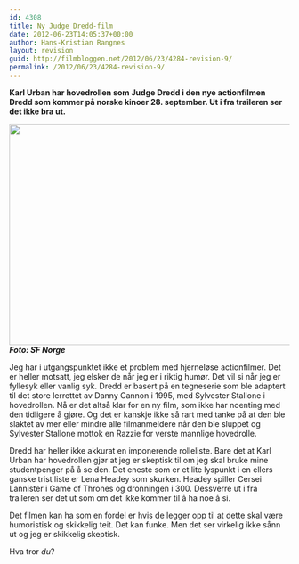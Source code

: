 ```yaml
---
id: 4308
title: Ny Judge Dredd-film
date: 2012-06-23T14:05:37+00:00
author: Hans-Kristian Rangnes
layout: revision
guid: http://filmbloggen.net/2012/06/23/4284-revision-9/
permalink: /2012/06/23/4284-revision-9/
---
```

**Karl Urban har hovedrollen som Judge Dredd i den nye actionfilmen Dredd som kommer på norske kinoer 28. september. Ut i fra traileren ser det ikke bra ut.<!--more-->**

  
<a href="http://filmbloggen.net/2012/06/23/en-ny-men-gammeldags-actionfilm/dredd/" rel="attachment wp-att-4289"><img class="alignnone size-large wp-image-4289" src="http://filmbloggen.net/wp-content/uploads//2012/06/dredd-620x397.jpg" alt="" width="620" height="397" /><br /> </a>**_Foto: SF Norge_**

Jeg har i utgangspunktet ikke et problem med hjerneløse actionfilmer. Det er heller motsatt, jeg elsker de når jeg er i riktig humør. Det vil si når jeg er fyllesyk eller vanlig syk. Dredd er basert på en tegneserie som ble adaptert til det store lerrettet av Danny Cannon i 1995, med Sylvester Stallone i hovedrollen. Nå er det altså klar for en ny film, som ikke har noenting med den tidligere å gjøre. Og det er kanskje ikke så rart med tanke på at den ble slaktet av mer eller mindre alle filmanmeldere når den ble sluppet og Sylvester Stallone mottok en Razzie for verste mannlige hovedrolle.

Dredd har heller ikke akkurat en imponerende rolleliste. Bare det at Karl Urban har hovedrollen gjør at jeg er skeptisk til om jeg skal bruke mine studentpenger på å se den. Det eneste som er et lite lyspunkt i en ellers ganske trist liste er Lena Headey som skurken. Headey spiller Cersei Lannister i Game of Thrones og dronningen i 300. Dessverre ut i fra traileren ser det ut som om det ikke kommer til å ha noe å si.

Det filmen kan ha som en fordel er hvis de legger opp til at dette skal være humoristisk og skikkelig teit. Det kan funke. Men det ser virkelig ikke sånn ut og jeg er skikkelig skeptisk.

Hva tror _du_?

<div class="video-shortcode">
</div>